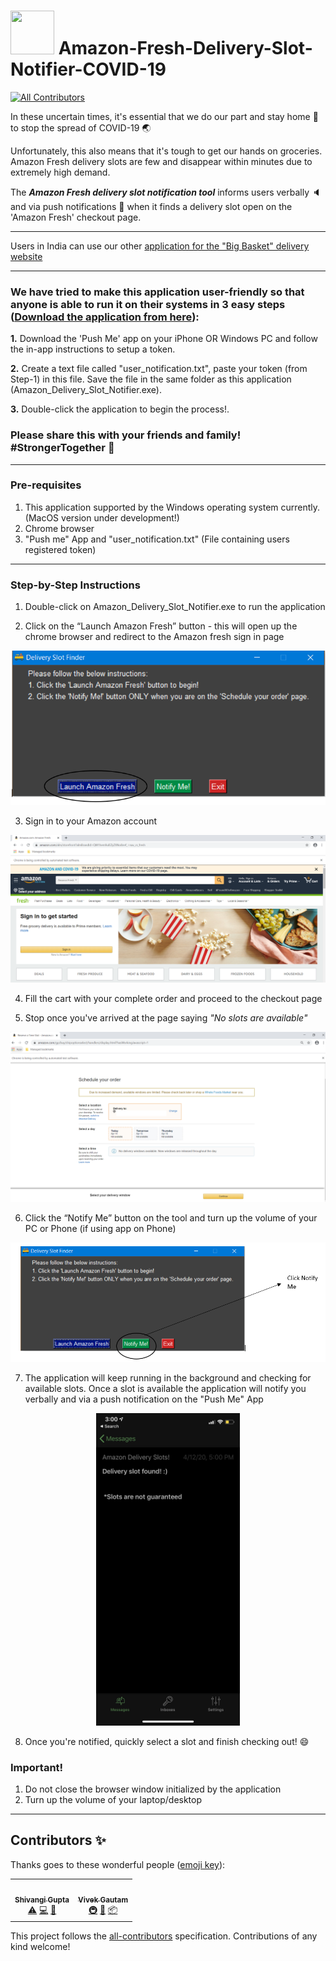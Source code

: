 # <img src="https://raw.githubusercontent.com/ojasvi92/Amazon-Fresh-Delivery-Slot-Notifier-COVID-19/master/img/delivery-truck-icon.ico" height=70 width=70> Amazon-Fresh-Delivery-Slot-Notifier-COVID-19
<!-- ALL-CONTRIBUTORS-BADGE:START - Do not remove or modify this section -->
[![All Contributors](https://img.shields.io/badge/all_contributors-2-orange.svg?style=flat-square)](#contributors-)
<!-- ALL-CONTRIBUTORS-BADGE:END -->

In these uncertain times, it's essential that we do our part and stay home :house_with_garden: to stop the spread of COVID-19 :earth_asia:

Unfortunately, this also means that it's tough to get our hands on groceries. Amazon Fresh delivery slots are few and disappear within minutes due to extremely high demand.

The ***Amazon Fresh delivery slot notification tool*** informs users verbally :speaker: and via push notifications :iphone: when it finds a delivery slot open on the 'Amazon Fresh' checkout page.

****
Users in India can use our other [application for the "Big Basket" delivery website](https://github.com/vivekgautam104/bigbasket-slot-finder)
****


### We have tried to make this application user-friendly so that anyone is able to run it on their systems in 3 easy steps ([Download the application from here](https://github.com/ojasvi92/Amazon-Fresh-Delivery-Slot-Notifier-COVID-19/releases/download/v1.0.0/Amazon_Delivery_Slot_Notifier.zip)):

**1.** Download the 'Push Me' app on your iPhone OR Windows PC and follow the in-app instructions to setup a token.

**2.** Create a text file called "user_notification.txt", paste your token (from Step-1) in this file. Save the file in the same folder as this application (Amazon_Delivery_Slot_Notifier.exe).

**3.** Double-click the application to begin the process!.

### Please share this with your friends and family! #StrongerTogether :muscle: 

****



### Pre-requisites ###
1. This application supported by the Windows operating system currently. (MacOS version under development!)
2. Chrome browser
3. "Push me" App and "user_notification.txt" (File containing users registered token)

****


### Step-by-Step Instructions ###
1. Double-click on Amazon_Delivery_Slot_Notifier.exe to run the application 

2. Click on the “Launch Amazon Fresh” button - this will open up the chrome browser and redirect to the Amazon fresh sign in page

![](https://github.com/ojasvi92/Amazon-Fresh-Delivery-Slot-Notifier-COVID-19/blob/master/img/Application%20home%20page.png)
 
3. Sign in to your Amazon account

 ![](https://github.com/ojasvi92/Amazon-Fresh-Delivery-Slot-Notifier-COVID-19/blob/master/img/Amazon%20fresh%20home%20page.png)
 
4.	Fill the cart with your complete order and proceed to the checkout page

5.	Stop once you've arrived at the page saying *"No slots are available"*

![](https://github.com/ojasvi92/Amazon-Fresh-Delivery-Slot-Notifier-COVID-19/blob/master/img/Amazon%20fresh%20checkout%20page.png)
 
6.	Click the “Notify Me” button on the tool and turn up the volume of your PC or Phone (if using app on Phone)

 ![](https://github.com/ojasvi92/Amazon-Fresh-Delivery-Slot-Notifier-COVID-19/blob/master/img/Application%20Notify%20Me.png)
 
7.	The application will keep running in the background and checking for available slots. Once a slot is available the application will notify you verbally and via a push notification on the "Push Me" App

<p align="center">
 <img src="https://github.com/ojasvi92/Amazon-Fresh-Delivery-Slot-Notifier-COVID-19/blob/master/img/Push%20Me%20app%20notification.png" height=500>
</p>

8.	Once you're notified, quickly select a slot and finish checking out! :smile:


### Important!
1. Do not close the browser window initialized by the application
2. Turn up the volume of your laptop/desktop

****

## Contributors ✨

Thanks goes to these wonderful people ([emoji key](https://allcontributors.org/docs/en/emoji-key)):

<!-- ALL-CONTRIBUTORS-LIST:START - Do not remove or modify this section -->
<!-- prettier-ignore-start -->
<!-- markdownlint-disable -->
<table>
  <tr>
    <td align="center"><a href="https://github.com/shivangimgupta"><img src="https://avatars3.githubusercontent.com/u/32472018?v=4" width="100px;" alt=""/><br /><sub><b>Shivangi Gupta</b></sub></a><br /> <a href="https://github.com/ojasvi92/Amazon-Fresh-Delivery-Slot-Notifier-COVID-19/commits?author=shivangimgupta" title="Tests">⚠️</a> <a href="https://github.com/ojasvi92/Amazon-Fresh-Delivery-Slot-Notifier-COVID-19/commits?author=shivangimgupta" title="Code">💻</a> <a href="https://github.com/ojasvi92/Amazon-Fresh-Delivery-Slot-Notifier-COVID-19/commits?author=shivangimgupta" title="Documentation">📖</a></td>
   
   <td align="center"><a href="https://github.com/vivekgautam104"><img src="https://avatars2.githubusercontent.com/u/11819397?v=4" width="100px;" alt=""/><br /><sub><b>Vivek Gautam</b></sub></a><br /> <a href="https://github.com/ojasvi92/Amazon-Fresh-Delivery-Slot-Notifier-COVID-19/commits?author=vivekgautam104" title="Infrastructure">🚇</a> <a href="https://github.com/ojasvi92/Amazon-Fresh-Delivery-Slot-Notifier-COVID-19/commits?author=vivekgautam104" title="Maintenance">🚧</a> <a href="https://github.com/ojasvi92/Amazon-Fresh-Delivery-Slot-Notifier-COVID-19/commits?author=vivekgautam104" title="Platform">📦</a></td>
   
  </tr>
</table>

<!-- markdownlint-enable -->
<!-- prettier-ignore-end -->
<!-- ALL-CONTRIBUTORS-LIST:END -->

This project follows the [all-contributors](https://github.com/all-contributors/all-contributors) specification. Contributions of any kind welcome!
